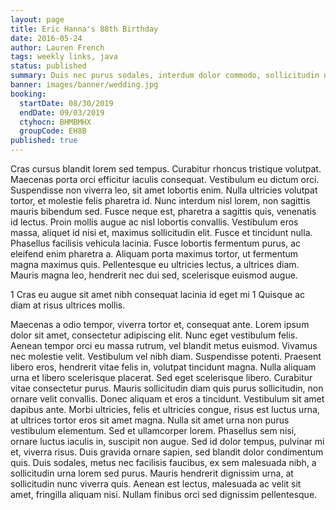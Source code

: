 ```yaml
---
layout: page
title: Eric Hanna's 88th Birthday
date: 2016-05-24
author: Lauren French
tags: weekly links, java
status: published
summary: Duis nec purus sodales, interdum dolor commodo, sollicitudin nisi. Cras.
banner: images/banner/wedding.jpg
booking:
  startDate: 08/30/2019
  endDate: 09/03/2019
  ctyhocn: BHMBMHX
  groupCode: EH8B
published: true
---
```

Cras cursus blandit lorem sed tempus. Curabitur rhoncus tristique volutpat. Maecenas porta orci efficitur iaculis consequat. Vestibulum eu dictum orci. Suspendisse non viverra leo, sit amet lobortis enim. Nulla ultricies volutpat tortor, et molestie felis pharetra id. Nunc interdum nisl lorem, non sagittis mauris bibendum sed. Fusce neque est, pharetra a sagittis quis, venenatis id lectus. Proin mollis augue ac nisl lobortis convallis. Vestibulum eros massa, aliquet id nisi et, maximus sollicitudin elit. Fusce et tincidunt nulla. Phasellus facilisis vehicula lacinia. Fusce lobortis fermentum purus, ac eleifend enim pharetra a. Aliquam porta maximus tortor, ut fermentum magna maximus quis. Pellentesque eu ultricies lectus, a ultrices diam. Mauris magna leo, hendrerit nec dui sed, scelerisque euismod augue.

1 Cras eu augue sit amet nibh consequat lacinia id eget mi
1 Quisque ac diam at risus ultrices mollis.

Maecenas a odio tempor, viverra tortor et, consequat ante. Lorem ipsum dolor sit amet, consectetur adipiscing elit. Nunc eget vestibulum felis. Aenean tempor orci eu massa rutrum, vel blandit metus euismod. Vivamus nec molestie velit. Vestibulum vel nibh diam. Suspendisse potenti. Praesent libero eros, hendrerit vitae felis in, volutpat tincidunt magna. Nulla aliquam urna et libero scelerisque placerat. Sed eget scelerisque libero. Curabitur vitae consectetur purus. Mauris sollicitudin diam quis purus sollicitudin, non ornare velit convallis.
Donec aliquam et eros a tincidunt. Vestibulum sit amet dapibus ante. Morbi ultricies, felis et ultricies congue, risus est luctus urna, at ultrices tortor eros sit amet magna. Nulla sit amet urna non purus vestibulum elementum. Sed et ullamcorper lorem. Phasellus sem nisi, ornare luctus iaculis in, suscipit non augue. Sed id dolor tempus, pulvinar mi et, viverra risus. Duis gravida ornare sapien, sed blandit dolor condimentum quis. Duis sodales, metus nec facilisis faucibus, ex sem malesuada nibh, a sollicitudin urna lorem sed purus. Mauris hendrerit dignissim urna, at sollicitudin nunc viverra quis. Aenean est lectus, malesuada ac velit sit amet, fringilla aliquam nisi. Nullam finibus orci sed dignissim pellentesque.
